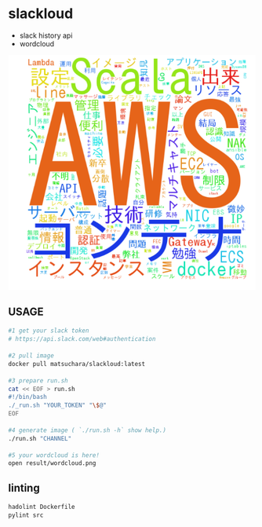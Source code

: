 # slackloud

- slack history api
- wordcloud

![example](https://github.com/matsu-chara/slackloud/blob/master/example/example.png?raw=true "example")

## USAGE

```bash
#1 get your slack token
# https://api.slack.com/web#authentication

#2 pull image
docker pull matsuchara/slackloud:latest

#3 prepare run.sh
cat << EOF > run.sh
#!/bin/bash
./_run.sh "YOUR_TOKEN" "\$@"
EOF

#4 generate image ( `./run.sh -h` show help.)
./run.sh "CHANNEL"

#5 your wordcloud is here!
open result/wordcloud.png
```

## linting

```bash
hadolint Dockerfile
pylint src
```

